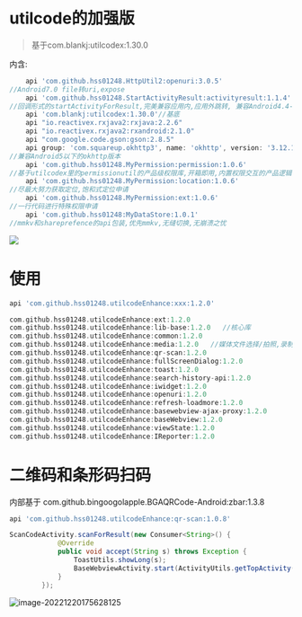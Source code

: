# utilcode的加强版

> 基于com.blankj:utilcodex:1.30.0

内含:

```groovy
    api 'com.github.hss01248.HttpUtil2:openuri:3.0.5'
//Android7.0 file转uri,expose
    api 'com.github.hss01248.StartActivityResult:activityresult:1.1.4'
//回调形式的startActivityForResult,完美兼容应用内,应用外跳转, 兼容Android4.4-Android12
    api 'com.blankj:utilcodex:1.30.0'//基底
    api "io.reactivex.rxjava2:rxjava:2.2.6"
    api "io.reactivex.rxjava2:rxandroid:2.1.0"
    api "com.google.code.gson:gson:2.8.5"
    api group: 'com.squareup.okhttp3', name: 'okhttp', version: '3.12.12'
//兼容Android5以下的okhttp版本
    api 'com.github.hss01248.MyPermission:permission:1.0.6'
//基于utilcodex里的permissionutil的产品级权限库,开箱即用,内置权限交互的产品逻辑
    api 'com.github.hss01248.MyPermission:location:1.0.6' 
//尽最大努力获取定位,饱和式定位申请
    api 'com.github.hss01248.MyPermission:ext:1.0.6' 
//一行代码进行特殊权限申请
    api 'com.github.hss01248:MyDataStore:1.0.1' 
//mmkv和shareprefence的api包装,优先mmkv,无缝切换,无崩溃之忧
```



[![](https://jitpack.io/v/hss01248/utilcodeEnhance.svg)](https://jitpack.io/#hss01248/utilcodeEnhance)

# 使用

```groovy
api 'com.github.hss01248.utilcodeEnhance:xxx:1.2.0'

com.github.hss01248.utilcodeEnhance:ext:1.2.0
com.github.hss01248.utilcodeEnhance:lib-base:1.2.0   //核心库
com.github.hss01248.utilcodeEnhance:common:1.2.0
com.github.hss01248.utilcodeEnhance:media:1.2.0   //媒体文件选择/拍照,录制
com.github.hss01248.utilcodeEnhance:qr-scan:1.2.0
com.github.hss01248.utilcodeEnhance:fullScreenDialog:1.2.0
com.github.hss01248.utilcodeEnhance:toast:1.2.0
com.github.hss01248.utilcodeEnhance:search-history-api:1.2.0
com.github.hss01248.utilcodeEnhance:iwidget:1.2.0
com.github.hss01248.utilcodeEnhance:openuri:1.2.0
com.github.hss01248.utilcodeEnhance:refresh-loadmore:1.2.0
com.github.hss01248.utilcodeEnhance:basewebview-ajax-proxy:1.2.0
com.github.hss01248.utilcodeEnhance:baseWebview:1.2.0
com.github.hss01248.utilcodeEnhance:viewState:1.2.0
com.github.hss01248.utilcodeEnhance:IReporter:1.2.0
```



# 二维码和条形码扫码

内部基于 com.github.bingoogolapple.BGAQRCode-Android:zbar:1.3.8

```groovy
api 'com.github.hss01248.utilcodeEnhance:qr-scan:1.0.8'
```



```java
ScanCodeActivity.scanForResult(new Consumer<String>() {
            @Override
            public void accept(String s) throws Exception {
                ToastUtils.showLong(s);
                BaseWebviewActivity.start(ActivityUtils.getTopActivity(),s);
            }
        });
```





![image-20221220175628125](https://cdn.jsdelivr.net/gh/shuiniuhss/myimages@main/imagemac3/image-20221220175628125.png)
